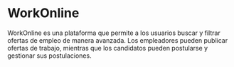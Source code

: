 # WorkOnline
WorkOnline es una plataforma que permite a los usuarios buscar y filtrar ofertas de empleo de manera avanzada. Los empleadores pueden publicar ofertas de trabajo, mientras que los candidatos pueden postularse y gestionar sus postulaciones.
